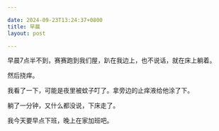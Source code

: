 ```yaml
---

date: 2024-09-23T13:24:37+0800
title: 早晨
layout: post

---
```


早晨7点半不到，赛赛跑到我们屋，趴在我边上，也不说话，就在床上躺着。

然后挠痒。

我看了一下，可能是夜里被蚊子叮了。拿旁边的止痒液给他涂了下。

躺了一分钟，又什么都没说，下床走了。

我今天要早点下班，晚上在家加班吧。
